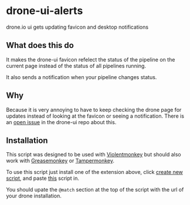 # drone-ui-alerts
drone.io ui gets updating favicon and desktop notifications

## What does this do

It makes the drone-ui favicon refelect the status of the pipeline on the current page instead of the status of all pipelines running.

It also sends a notification when your pipeline changes status.

## Why

Because it is very annoying to have to keep checking the drone page for updates instead of looking at the favicon or seeing a notification. There is an [open issue](https://github.com/drone/drone-ui/issues/290) in the drone-ui repo about this.

## Installation

This script was designed to be used with [Violentmonkey](https://violentmonkey.github.io/) but should also work with [Greasemonkey](https://wiki.greasespot.net/Greasemonkey) or [Tampermonkey](https://www.tampermonkey.net/).

To use this script just install one of the extension above, click [create new script](https://violentmonkey.github.io/guide/creating-a-userscript/), and paste [this](https://github.com/RayBB/drone-ui-alerts/blob/main/index.js) script in.

You should upate the `@match` section at the top of the script with the url of your drone installation.
